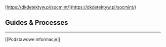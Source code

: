 [https://dkdetektyw.pl/socmint/](https://dkdetektyw.pl/socmint/)

## Guides & Processes

---

[[Podstawowe informacje]]